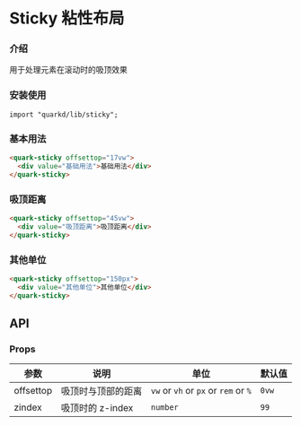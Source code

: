 # Sticky 粘性布局

### 介绍

用于处理元素在滚动时的吸顶效果

### 安装使用

```tsx
import "quarkd/lib/sticky";
```

### 基本用法

```html
<quark-sticky offsettop="17vw">
  <div value="基础用法">基础用法</div>
</quark-sticky>
```

### 吸顶距离

```html
<quark-sticky offsettop="45vw">
  <div value="吸顶距离">吸顶距离</div>
</quark-sticky>
```

### 其他单位

```html
<quark-sticky offsettop="150px">
  <div value="其他单位">其他单位</div>
</quark-sticky>
```

## API

### Props

| 参数      | 说明               | 单位      | 默认值 |
| --------- | ------------------ | --------- | ------ |
| offsettop | 吸顶时与顶部的距离 | `vw` or `vh` or `px` or `rem` or `%`     | `0vw`  |
| zindex    | 吸顶时的 z-index   | `number` | `99`   |
